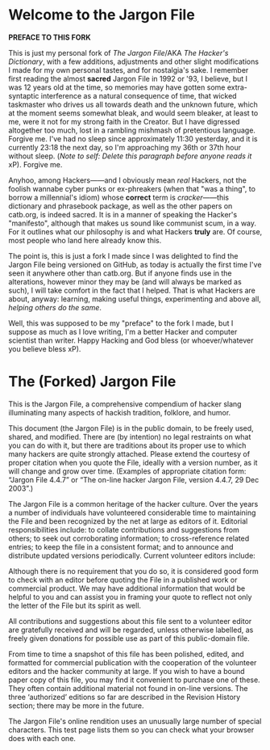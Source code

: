 Welcome to the Jargon File
==========

**PREFACE TO THIS FORK**

This is just my personal fork of *The Jargon File*/AKA *The Hacker's Dictionary*, with a few additions, adjustments and other slight modifications I made for my own personal tastes, and for nostalgia's sake. I remember first reading the almost **sacred** Jargon File in 1992 or '93, I believe, but I was 12 years old at the time, so memories may have gotten some extra-syntaptic interference as a natural consequence of time, that wicked taskmaster who drives us all towards death and the unknown future, which at the moment seems somewhat bleak, and would seem bleaker, at least to me, were it not for my strong faith in the Creator. But I have digressed altogether too much, lost in a rambling mishmash of pretentious language. Forgive me. I've had no sleep since approximately 11:30 yesterday, and it is currently 23:18 the next day, so I'm approaching my 36th or 37th hour without sleep. (*Note to self: Delete this paragraph before anyone reads it* xP). Forgive me.

Anyhoo, among Hackers——and I obviously mean *real* Hackers, not the foolish wannabe cyber punks or ex-phreakers (when that "was a thing", to borrow a millennial's idiom) whose **correct** term is *cracker*——this dictionary and phrasebook package, as well as the other papers on catb.org, is indeed sacred. It is in a manner of speaking the Hacker's "manifesto", although that makes us sound like communist scum, in a way. For it outlines what our philosophy is and what Hackers **truly** are. Of course, most people who land here already know this.

The point is, this is just a fork I made since I was delighted to find the Jargon File being versioned on GitHub, as today is actually the first time I've seen it anywhere other than catb.org. But if anyone finds use in the alterations, however minor they may be (and will always be marked as such), I will take comfort in the fact that I helped. That is what Hackers are about, anyway: learning, making useful things, experimenting and above all, *helping others do the same*.

Well, this was supposed to be my "preface" to the fork I made, but I suppose as much as I love writing, I'm a better Hacker and computer scientist than writer. Happy Hacking and God bless (or whoever/whatever you believe bless xP).

The (Forked) Jargon File
==========

This is the Jargon File, a comprehensive compendium of hacker slang illuminating many aspects of hackish tradition, folklore, and humor.

This document (the Jargon File) is in the public domain, to be freely used, shared, and modified. There are (by intention) no legal restraints on what you can do with it, but there are traditions about its proper use to which many hackers are quite strongly attached. Please extend the courtesy of proper citation when you quote the File, ideally with a version number, as it will change and grow over time. (Examples of appropriate citation form: “Jargon File 4.4.7” or “The on-line hacker Jargon File, version 4.4.7, 29 Dec 2003”.)

The Jargon File is a common heritage of the hacker culture. Over the years a number of individuals have volunteered considerable time to maintaining the File and been recognized by the net at large as editors of it. Editorial responsibilities include: to collate contributions and suggestions from others; to seek out corroborating information; to cross-reference related entries; to keep the file in a consistent format; and to announce and distribute updated versions periodically. Current volunteer editors include:

Although there is no requirement that you do so, it is considered good form to check with an editor before quoting the File in a published work or commercial product. We may have additional information that would be helpful to you and can assist you in framing your quote to reflect not only the letter of the File but its spirit as well.

All contributions and suggestions about this file sent to a volunteer editor are gratefully received and will be regarded, unless otherwise labelled, as freely given donations for possible use as part of this public-domain file.

From time to time a snapshot of this file has been polished, edited, and formatted for commercial publication with the cooperation of the volunteer editors and the hacker community at large. If you wish to have a bound paper copy of this file, you may find it convenient to purchase one of these. They often contain additional material not found in on-line versions. The three ‘authorized’ editions so far are described in the Revision History section; there may be more in the future.

The Jargon File's online rendition uses an unusually large number of special characters. This test page lists them so you can check what your browser does with each one.
